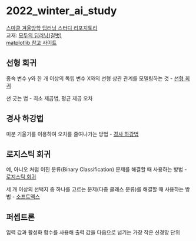2022_winter_ai_study
===============================
[스마클 겨울방학 딥러닝 스터디 리포지토리](https://github.com/sejongsmarcle/2022_Winter_AiStudy)            
교재: [모두의 딥러닝(길벗)](https://thebook.io/080228/)                         
[matplotlib 참고 사이트](https://wikidocs.net/4763)

선형 회귀
--------------------------------------------
종속 변수 y와 한 개 이상의 독립 변수 X와의 선형 상관 관계를 모델링하는 것 - [선형 회귀](https://github.com/RyuJungSoo/2022_winter_aistudy/tree/main/3%EC%9E%A5%20%EC%84%A0%ED%98%95%ED%9A%8C%EA%B7%80)         
                                
선 긋는 법 - 최소 제곱법, 평균 제곱 오차                  

경사 하강법
------------------------------------------------
미분 기울기를 이용하여 오차를 줄여나가는 방법 - [경사 하강법](https://github.com/RyuJungSoo/2022_winter_aistudy/tree/main/4%EC%9E%A5%20%EA%B2%BD%EC%82%AC%20%ED%95%98%EA%B0%95%EB%B2%95)

로지스틱 회귀
-------------------------------------------------
예, 아니오 처럼 이진 분류(Binary Classification) 문제를 해결할 때 사용하는 방법 - [로지스틱 회귀](https://github.com/RyuJungSoo/2022_winter_aistudy/tree/main/5%EC%9E%A5%20%EB%A1%9C%EC%A7%80%EC%8A%A4%ED%8B%B1%20%ED%9A%8C%EA%B7%80)
                              
세 개 이상의 선택지 중 하나를 고르는 문제(다중 클래스 분류)를 해결할 때 사용하는 방법 - [소프트맥스](https://github.com/RyuJungSoo/2022_winter_ai_study/tree/main/10%EC%9E%A5~12%EC%9E%A5%20%EB%AA%A8%EB%8D%B8%EC%84%A4%EA%B3%84%EC%99%80%20%ED%92%88%EC%A2%85%EC%98%88%EC%B8%A1)

퍼셉트론
--------------------------------------------------
입력 값과 활성화 함수를 사용해 출력 값을 다음으로 넘기는 가장 작은 신경망 단위
